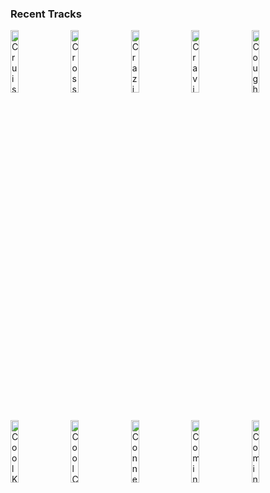 ### Recent Tracks
[<img src='https://lastfm.freetls.fastly.net/i/u/300x300/067f624e9a054763bcd7474cac527746.png' width='16%' height='16%' alt='Cruise'>](https://www.last.fm/music/florida%2bgeorgia%2bline/_/cruise)&nbsp;&nbsp;&nbsp;&nbsp;[<img src='https://lastfm.freetls.fastly.net/i/u/300x300/fcb958dfb2e34259c232a2db9dff989a.png' width='16%' height='16%' alt='Cross My Mind'>](https://www.last.fm/music/twin%2bforks/_/cross%2bmy%2bmind)&nbsp;&nbsp;&nbsp;&nbsp;[<img src='https://lastfm.freetls.fastly.net/i/u/300x300/1073ecc3cf93dc54c6f8deddacf6d4cd.png' width='16%' height='16%' alt='Craziest Day I Ever Had'>](https://www.last.fm/music/mako/_/craziest%2bday%2bi%2bever%2bhad)&nbsp;&nbsp;&nbsp;&nbsp;[<img src='https://lastfm.freetls.fastly.net/i/u/300x300/fa578029523c202abe4b822cb028cf90.png' width='16%' height='16%' alt='Craving (Stripped)'>](https://www.last.fm/music/victors/_/craving%2b%2528stripped%2529)&nbsp;&nbsp;&nbsp;&nbsp;[<img src='https://lastfm.freetls.fastly.net/i/u/300x300/8384e65884c84d9ab6b6ee8d6fbe54f8.png' width='16%' height='16%' alt='Cough Syrup'>](https://www.last.fm/music/young%2bthe%2bgiant/_/cough%2bsyrup)&nbsp;&nbsp;&nbsp;&nbsp;<br>[<img src='https://lastfm.freetls.fastly.net/i/u/300x300/e071af2765f84d19cda55ba328e33cfa.png' width='16%' height='16%' alt='Cool Kids'>](https://www.last.fm/music/echosmith/_/cool%2bkids)&nbsp;&nbsp;&nbsp;&nbsp;[<img src='https://lastfm.freetls.fastly.net/i/u/300x300/43cfaa11f6eb41b49ad5b26583d4627a.png' width='16%' height='16%' alt='Cool Change'>](https://www.last.fm/music/little%2briver%2bband/_/cool%2bchange)&nbsp;&nbsp;&nbsp;&nbsp;[<img src='https://lastfm.freetls.fastly.net/i/u/300x300/44f9223f6152d9b095096cfeb9dc3bbe.png' width='16%' height='16%' alt='Connection'>](https://www.last.fm/music/onerepublic/_/connection)&nbsp;&nbsp;&nbsp;&nbsp;[<img src='https://lastfm.freetls.fastly.net/i/u/300x300/75a56f9a3f5b4c98cc0350c0800e434f.png' width='16%' height='16%' alt='Coming of Age'>](https://www.last.fm/music/foster%2bthe%2bpeople/_/coming%2bof%2bage)&nbsp;&nbsp;&nbsp;&nbsp;[<img src='https://lastfm.freetls.fastly.net/i/u/300x300/bbfe911e587b4f42a16c06ffd0be61e2.png' width='16%' height='16%' alt='Coming of Age'>](https://www.last.fm/music/blondes/_/coming%2bof%2bage)&nbsp;&nbsp;&nbsp;&nbsp;<br>